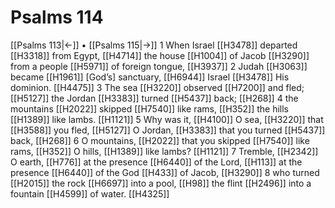 # Psalms 114
[[Psalms 113|←]] • [[Psalms 115|→]]
1 When Israel [[H3478]] departed [[H3318]] from Egypt, [[H4714]] the house [[H1004]] of Jacob [[H3290]] from a people [[H5971]] of foreign tongue, [[H3937]] 
2 Judah [[H3063]] became [[H1961]] [God’s] sanctuary, [[H6944]] Israel [[H3478]] His dominion. [[H4475]] 
3 The sea [[H3220]] observed [[H7200]] and fled; [[H5127]] the Jordan [[H3383]] turned [[H5437]] back; [[H268]] 
4 the mountains [[H2022]] skipped [[H7540]] like rams, [[H352]] the hills [[H1389]] like lambs. [[H1121]] 
5 Why was it, [[H4100]] O sea, [[H3220]] that [[H3588]] you fled, [[H5127]] O Jordan, [[H3383]] that you turned [[H5437]] back, [[H268]] 
6 O mountains, [[H2022]] that you skipped [[H7540]] like rams, [[H352]] O hills, [[H1389]] like lambs? [[H1121]] 
7 Tremble, [[H2342]] O earth, [[H776]] at the presence [[H6440]] of the Lord, [[H113]] at the presence [[H6440]] of the God [[H433]] of Jacob, [[H3290]] 
8 who turned [[H2015]] the rock [[H6697]] into a pool, [[H98]] the flint [[H2496]] into a fountain [[H4599]] of water. [[H4325]] 
